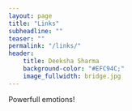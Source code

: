 ```yaml
---
layout: page
title: "Links"
subheadline: ""
teaser: ""
permalink: "/links/"
header:
    title: Deeksha Sharma
    background-color: "#EFC94C;"
    image_fullwidth: bridge.jpg
---
```


Powerfull emotions!
